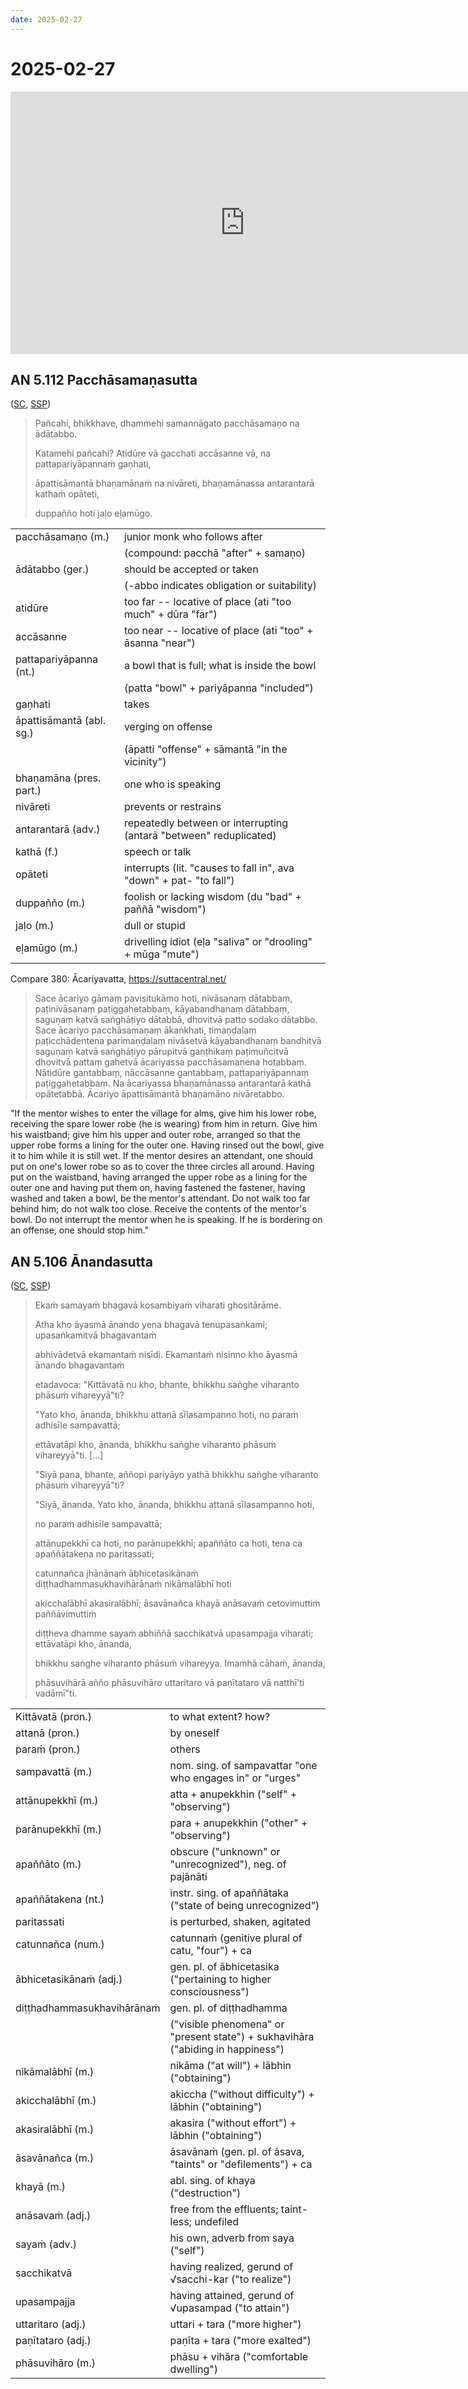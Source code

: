 ```yaml
---
date: 2025-02-27
---
```


<!-- more -->

<div class='declensions'></div>


# 2025-02-27

<iframe width="750" height="420" src="https://www.youtube.com/embed/5qL3eeQKEf4" title="AN 5.112 Pacchāsamaṇasutta (attendants), AN 5.106 Ānandasutta (living at ease)" frameborder="0" allow="accelerometer; autoplay; clipboard-write; encrypted-media; gyroscope; picture-in-picture; web-share" allowfullscreen></iframe>

## AN 5.112 Pacchāsamaṇasutta

([SC](https://suttacentral.net/an5.112/pli/ms), [SSP](http://localhost:4848/suttas/an5.112/pli/ms?window_type=Sutta+Study))

> Pañcahi, bhikkhave, dhammehi samannāgato pacchāsamaṇo na ādātabbo.
>
> Katamehi pañcahi? Atidūre vā gacchati accāsanne vā, na pattapariyāpannaṁ gaṇhati,
>
> āpattisāmantā bhaṇamānaṁ na nivāreti, bhaṇamānassa antarantarā kathaṁ opāteti,
>
> duppañño hoti jaḷo eḷamūgo.

|                          |                                                                    |
|--------------------------|--------------------------------------------------------------------|
| pacchāsamaṇo (m.)        | junior monk who follows after                                      |
|                          | (compound: pacchā "after" + samaṇo)                                |
| ādātabbo (ger.)          | should be accepted or taken                                        |
|                          | (-abbo indicates obligation or suitability)                        |
| atidūre                  | too far -- locative of place (ati "too much" + dūra "far")         |
| accāsanne                | too near -- locative of place (ati "too" + āsanna "near")          |
| pattapariyāpanna (nt.)   | a bowl that is full; what is inside the bowl                       |
|                          | (patta "bowl" + pariyāpanna "included")                            |
| gaṇhati                  | takes                                                              |
| āpattisāmantā (abl. sg.) | verging on offense                                                 |
|                          | (āpatti "offense" + sāmantā "in the vicinity")                     |
| bhaṇamāna (pres. part.)  | one who is speaking                                                |
| nivāreti                 | prevents or restrains                                              |
| antarantarā (adv.)       | repeatedly between or interrupting (antarā "between" reduplicated) |
| kathā (f.)               | speech or talk                                                     |
| opāteti                  | interrupts (lit. "causes to fall in", ava "down" + pat- "to fall") |
| duppañño (m.)            | foolish or lacking wisdom (du "bad" + paññā "wisdom")              |
| jaḷo (m.)                | dull or stupid                                                     |
| eḷamūgo (m.)             | drivelling idiot (eḷa "saliva" or "drooling" + mūga "mute")        |

Compare 380: Ācariyavatta, [<https://suttacentral.net/>](https://suttacentral.net/pli-tv-kd1/pli/ms?lang=en&layout=linebyline&reference=none&notes=asterisk&highlight=false&script=latin#25.9.1)

> Sace ācariyo gāmaṃ pavisitukāmo hoti, nivāsanaṃ dātabbaṃ, paṭinivāsanaṃ paṭiggahetabbaṃ, kāyabandhanaṃ dātabbaṃ, saguṇaṃ katvā saṅghāṭiyo dātabbā, dhovitvā patto sodako dātabbo. Sace ācariyo pacchāsamaṇaṃ ākaṅkhati, timaṇḍalaṃ paṭicchādentena parimaṇḍalaṃ nivāsetvā kāyabandhanaṃ bandhitvā saguṇaṃ katvā saṅghāṭiyo pārupitvā gaṇṭhikaṃ paṭimuñcitvā dhovitvā pattaṃ gahetvā ācariyassa pacchāsamaṇena hotabbaṃ. Nātidūre gantabbaṃ, nāccāsanne gantabbaṃ, pattapariyāpannaṃ paṭiggahetabbaṃ. Na ācariyassa bhaṇamānassa antarantarā kathā opātetabbā. Ācariyo āpattisāmantā bhaṇamāno nivāretabbo.

"If the mentor wishes to enter the village for alms, give him his lower robe, receiving the spare lower robe (he is wearing) from him in return. Give him his waistband; give him his upper and outer robe, arranged so that the upper robe forms a lining for the outer one. Having rinsed out the bowl, give it to him while it is still wet. If the mentor desires an attendant, one should put on one's lower robe so as to cover the three circles all around. Having put on the waistband, having arranged the upper robe as a lining for the outer one and having put them on, having fastened the fastener, having washed and taken a bowl, be the mentor's attendant. Do not walk too far behind him; do not walk too close. Receive the contents of the mentor's bowl. Do not interrupt the mentor when he is speaking. If he is bordering on an offense, one should stop him."

## AN 5.106 Ānandasutta

([SC](https://suttacentral.net/an5.106/pli/ms), [SSP](http://localhost:4848/suttas/an5.106/pli/ms?window_type=Sutta+Study))

> Ekaṁ samayaṁ bhagavā kosambiyaṁ viharati ghositārāme.
>
> Atha kho āyasmā ānando yena bhagavā tenupasaṅkami; upasaṅkamitvā bhagavantaṁ
>
> abhivādetvā ekamantaṁ nisīdi. Ekamantaṁ nisinno kho āyasmā ānando bhagavantaṁ
>
> etadavoca: "Kittāvatā nu kho, bhante, bhikkhu saṅghe viharanto phāsuṁ vihareyyā"ti?
>
> "Yato kho, ānanda, bhikkhu attanā sīlasampanno hoti, no paraṁ adhisīle sampavattā;
>
> ettāvatāpi kho, ānanda, bhikkhu saṅghe viharanto phāsuṁ vihareyyā"ti. \[...\]
>
> "Siyā pana, bhante, aññopi pariyāyo yathā bhikkhu saṅghe viharanto phāsuṁ vihareyyā"ti?
>
> "Siyā, ānanda. Yato kho, ānanda, bhikkhu attanā sīlasampanno hoti,
>
> no paraṁ adhisīle sampavattā;
>
> attānupekkhī ca hoti, no parānupekkhī; apaññāto ca hoti, tena ca apaññātakena no paritassati;
>
> catunnañca jhānānaṁ ābhicetasikānaṁ diṭṭhadhammasukhavihārānaṁ nikāmalābhī hoti
>
> akicchalābhī akasiralābhī; āsavānañca khayā anāsavaṁ cetovimuttiṁ paññāvimuttiṁ
>
> diṭṭheva dhamme sayaṁ abhiññā sacchikatvā upasampajja viharati; ettāvatāpi kho, ānanda,
>
> bhikkhu saṅghe viharanto phāsuṁ vihareyya. Imamhā cāhaṁ, ānanda,
>
> phāsuvihārā añño phāsuvihāro uttaritaro vā paṇītataro vā natthī'ti vadāmī"ti.

|                            |                                                                                 |
|----------------------------|---------------------------------------------------------------------------------|
| Kittāvatā (pron.)          | to what extent? how?                                                            |
| attanā (pron.)             | by oneself                                                                      |
| paraṁ (pron.)              | others                                                                          |
| sampavattā (m.)            | nom. sing. of sampavattar "one who engages in" or "urges"                       |
| attānupekkhī (m.)          | atta + anupekkhin ("self" + "observing")                                        |
| parānupekkhī (m.)          | para + anupekkhin ("other" + "observing")                                       |
| apaññāto (m.)              | obscure ("unknown" or "unrecognized"), neg. of pajānāti                         |
| apaññātakena (nt.)         | instr. sing. of apaññātaka ("state of being unrecognized")                      |
| paritassati                | is perturbed, shaken, agitated                                                  |
| catunnañca (num.)          | catunnaṁ (genitive plural of catu, "four") + ca                                 |
| ābhicetasikānaṁ (adj.)     | gen. pl. of ābhicetasika ("pertaining to higher consciousness")                 |
| diṭṭhadhammasukhavihārānaṁ | gen. pl. of diṭṭhadhamma                                                        |
|                            | ("visible phenomena" or "present state") + sukhavihāra ("abiding in happiness") |
| nikāmalābhī (m.)           | nikāma ("at will") + lābhin ("obtaining")                                       |
| akicchalābhī (m.)          | akiccha ("without difficulty") + lābhin ("obtaining")                           |
| akasiralābhī (m.)          | akasira ("without effort") + lābhin ("obtaining")                               |
| āsavānañca (m.)            | āsavānaṁ (gen. pl. of āsava, "taints" or "defilements") + ca                    |
| khayā (m.)                 | abl. sing. of khaya ("destruction")                                             |
| anāsavaṁ (adj.)            | free from the effluents; taint-less; undefiled                                  |
| sayaṁ (adv.)               | his own, adverb from saya ("self")                                              |
| sacchikatvā                | having realized, gerund of √sacchi-kar ("to realize")                           |
| upasampajja                | having attained, gerund of √upasampad ("to attain")                             |
| uttaritaro (adj.)          | uttari + tara ("more higher")                                                   |
| paṇītataro (adj.)          | paṇīta + tara ("more exalted")                                                  |
| phāsuvihāro (m.)           | phāsu + vihāra ("comfortable dwelling")                                         |
